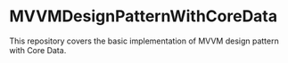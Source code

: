 # MVVMDesignPatternWithCoreData
This repository covers the basic implementation of MVVM design pattern with Core Data.
